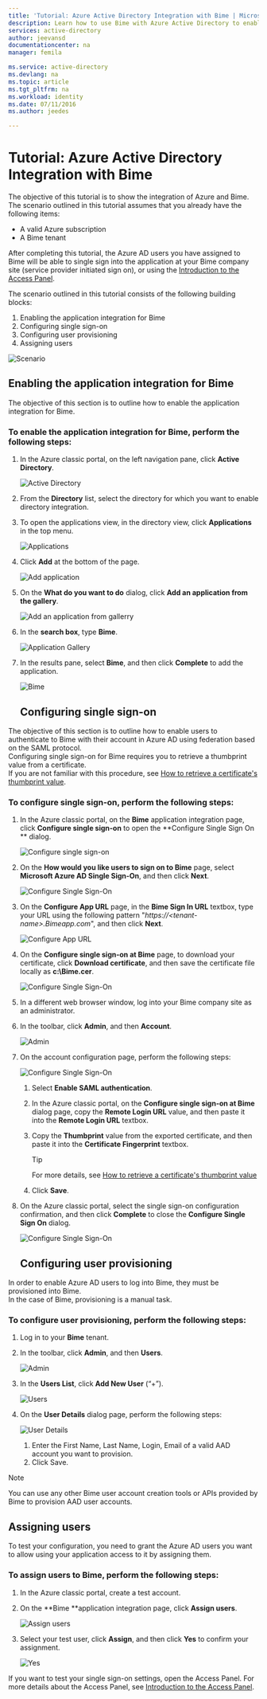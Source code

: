 ```yaml
---
title: 'Tutorial: Azure Active Directory Integration with Bime | Microsoft Azure'
description: Learn how to use Bime with Azure Active Directory to enable single sign-on, automated provisioning, and more!
services: active-directory
author: jeevansd
documentationcenter: na
manager: femila

ms.service: active-directory
ms.devlang: na
ms.topic: article
ms.tgt_pltfrm: na
ms.workload: identity
ms.date: 07/11/2016
ms.author: jeedes

---
```

# Tutorial: Azure Active Directory Integration with Bime
The objective of this tutorial is to show the integration of Azure and Bime.  
The scenario outlined in this tutorial assumes that you already have the following items:

* A valid Azure subscription
* A Bime tenant

After completing this tutorial, the Azure AD users you have assigned to Bime will be able to single sign into the application at your Bime company site (service provider initiated sign on), or using the [Introduction to the Access Panel](active-directory-saas-access-panel-introduction.md).

The scenario outlined in this tutorial consists of the following building blocks:

1. Enabling the application integration for Bime
2. Configuring single sign-on
3. Configuring user provisioning
4. Assigning users

![Scenario](./media/active-directory-saas-bime-tutorial/IC775552.png "Scenario")

## Enabling the application integration for Bime
The objective of this section is to outline how to enable the application integration for Bime.

### To enable the application integration for Bime, perform the following steps:
1. In the Azure classic portal, on the left navigation pane, click **Active Directory**.
   
   ![Active Directory](./media/active-directory-saas-bime-tutorial/IC700993.png "Active Directory")
2. From the **Directory** list, select the directory for which you want to enable directory integration.
3. To open the applications view, in the directory view, click **Applications** in the top menu.
   
   ![Applications](./media/active-directory-saas-bime-tutorial/IC700994.png "Applications")
4. Click **Add** at the bottom of the page.
   
   ![Add application](./media/active-directory-saas-bime-tutorial/IC749321.png "Add application")
5. On the **What do you want to do** dialog, click **Add an application from the gallery**.
   
   ![Add an application from gallerry](./media/active-directory-saas-bime-tutorial/IC749322.png "Add an application from gallerry")
6. In the **search box**, type **Bime**.
   
   ![Application Gallery](./media/active-directory-saas-bime-tutorial/IC775553.png "Application Gallery")
7. In the results pane, select **Bime**, and then click **Complete** to add the application.
   
   ![Bime](./media/active-directory-saas-bime-tutorial/IC775554.png "Bime")
   
   ## Configuring single sign-on

The objective of this section is to outline how to enable users to authenticate to Bime with their account in Azure AD using federation based on the SAML protocol.  
Configuring single sign-on for Bime requires you to retrieve a thumbprint value from a certificate.  
If you are not familiar with this procedure, see [How to retrieve a certificate's thumbprint value](http://youtu.be/YKQF266SAxI).

### To configure single sign-on, perform the following steps:
1. In the Azure classic portal, on the **Bime** application integration page, click **Configure single sign-on** to open the **Configure Single Sign On ** dialog.
   
   ![Configure single sign-on](./media/active-directory-saas-bime-tutorial/IC771709.png "Configure single sign-on")
2. On the **How would you like users to sign on to Bime** page, select **Microsoft Azure AD Single Sign-On**, and then click **Next**.
   
   ![Configure Single Sign-On](./media/active-directory-saas-bime-tutorial/IC775555.png "Configure Single Sign-On")
3. On the **Configure App URL** page, in the **Bime Sign In URL** textbox, type your URL using the following pattern "*https://\<tenant-name\>.Bimeapp.com*", and then click **Next**.
   
   ![Configure App URL](./media/active-directory-saas-bime-tutorial/IC775556.png "Configure App URL")
4. On the **Configure single sign-on at Bime** page, to download your certificate, click **Download certificate**, and then save the certificate file locally as **c:\\Bime.cer**.
   
   ![Configure Single Sign-On](./media/active-directory-saas-bime-tutorial/IC775557.png "Configure Single Sign-On")
5. In a different web browser window, log into your Bime company site as an administrator.
6. In the toolbar, click **Admin**, and then **Account**.
   
   ![Admin](./media/active-directory-saas-bime-tutorial/IC775558.png "Admin")
7. On the account configuration page, perform the following steps:
   
   ![Configure Single Sign-On](./media/active-directory-saas-bime-tutorial/IC775559.png "Configure Single Sign-On")
   
   1. Select **Enable SAML authentication**.
   2. In the Azure classic portal, on the **Configure single sign-on at Bime** dialog page, copy the **Remote Login URL** value, and then paste it into the **Remote Login URL** textbox.
   3. Copy the **Thumbprint** value from the exported certificate, and then paste it into the **Certificate Fingerprint** textbox.  
      
      > [!TIP]
      > For more details, see [How to retrieve a certificate's thumbprint value](http://youtu.be/YKQF266SAxI)
      > 
   4. Click **Save**.
8. On the Azure classic portal, select the single sign-on configuration confirmation, and then click **Complete** to close the **Configure Single Sign On** dialog.
   
   ![Configure Single Sign-On](./media/active-directory-saas-bime-tutorial/IC775560.png "Configure Single Sign-On")
   
   ## Configuring user provisioning

In order to enable Azure AD users to log into Bime, they must be provisioned into Bime.  
In the case of Bime, provisioning is a manual task.

### To configure user provisioning, perform the following steps:
1. Log in to your **Bime** tenant.
2. In the toolbar, click **Admin**, and then **Users**.
   
   ![Admin](./media/active-directory-saas-bime-tutorial/IC775561.png "Admin")
3. In the **Users List**, click **Add New User** (“+”).
   
   ![Users](./media/active-directory-saas-bime-tutorial/IC775562.png "Users")
4. On the **User Details** dialog page, perform the following steps:
   
   ![User Details](./media/active-directory-saas-bime-tutorial/IC775563.png "User Details")
   
   1. Enter the First Name, Last Name, Login, Email of a valid AAD account you want to provision.
   2. Click Save.

> [!NOTE]
> You can use any other Bime user account creation tools or APIs provided by Bime to provision AAD user accounts.
> 
> 

## Assigning users
To test your configuration, you need to grant the Azure AD users you want to allow using your application access to it by assigning them.

### To assign users to Bime, perform the following steps:
1. In the Azure classic portal, create a test account.
2. On the **Bime **application integration page, click **Assign users**.
   
   ![Assign users](./media/active-directory-saas-bime-tutorial/IC775564.png "Assign users")
3. Select your test user, click **Assign**, and then click **Yes** to confirm your assignment.
   
   ![Yes](./media/active-directory-saas-bime-tutorial/IC767830.png "Yes")

If you want to test your single sign-on settings, open the Access Panel. For more details about the Access Panel, see [Introduction to the Access Panel](active-directory-saas-access-panel-introduction.md).

